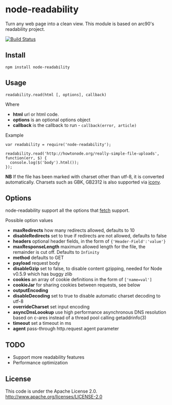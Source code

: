 # node-readability

Turn any web page into a clean view. This module is based on arc90's readability project.

[![Build Status](https://travis-ci.org/luin/node-readability.png?branch=master)](https://travis-ci.org/luin/node-readability)

## Install

    npm install node-readability

## Usage

`readability.read(html [, options], callback)`

Where

  * **html** url or html code.
  * **options** is an optional options object
  * **callback** is the callback to run - `callback(error, article)`

Example

    var readability = require('node-readability');

    readability.read('http://howtonode.org/really-simple-file-uploads', function(err, $) {
      console.log($('body').html());
    });

**NB** If the file has been marked with charset other than utf-8, it is converted automatically. Charsets such as GBK, GB2312 is also supported via [iconv](https://github.com/bnoordhuis/node-iconv).

## Options

node-readability support all the options that [fetch](https://github.com/andris9/fetch) support.

Possible option values

 * **maxRedirects** how many redirects allowed, defaults to 10
 * **disableRedirects** set to true if redirects are not allowed, defaults to false
 * **headers** optional header fields, in the form of `{'Header-Field':'value'}`
 * **maxResponseLength** maximum allowed length for the file, the remainder is cut off. Defaults to `Infinity`
 * **method** defaults to GET
 * **payload** request body
 * **disableGzip** set to false, to disable content gzipping, needed for Node v0.5.9 which has buggy zlib
 * **cookies** an array of cookie definitions in the form of `['name=val']`
 * **cookieJar** for sharing cookies between requests, see below
 * **outputEncoding**
 * **disableDecoding** set to true to disable automatic charset decoding to utf-8
 * **overrideCharset** set input encoding
 * **asyncDnsLoookup** use high performance asynchronous DNS resolution based on c-ares instead of a thread pool calling getaddrinfo(3)
 * **timeout** set a timeout in ms
 * **agent** pass-through http.request agent parameter

## TODO

  * Support more readability features
  * Performance optimization

## License

This code is under the Apache License 2.0.  http://www.apache.org/licenses/LICENSE-2.0
